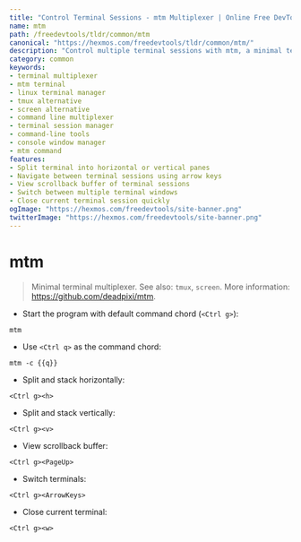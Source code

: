```yaml
---
title: "Control Terminal Sessions - mtm Multiplexer | Online Free DevTools by Hexmos"
name: mtm
path: /freedevtools/tldr/common/mtm
canonical: "https://hexmos.com/freedevtools/tldr/common/mtm/"
description: "Control multiple terminal sessions with mtm, a minimal terminal multiplexer. Manage windows, split panes, and navigate easily within your terminal. Free online tool, no registration required."
category: common
keywords:
- terminal multiplexer
- mtm terminal
- linux terminal manager
- tmux alternative
- screen alternative
- command line multiplexer
- terminal session manager
- command-line tools
- console window manager
- mtm command
features:
- Split terminal into horizontal or vertical panes
- Navigate between terminal sessions using arrow keys
- View scrollback buffer of terminal sessions
- Switch between multiple terminal windows
- Close current terminal session quickly
ogImage: "https://hexmos.com/freedevtools/site-banner.png"
twitterImage: "https://hexmos.com/freedevtools/site-banner.png"
---
```


# mtm

> Minimal terminal multiplexer.
> See also: `tmux`, `screen`.
> More information: <https://github.com/deadpixi/mtm>.

- Start the program with default command chord (`<Ctrl g>`):

`mtm`

- Use `<Ctrl q>` as the command chord:

`mtm -c {{q}}`

- Split and stack horizontally:

`<Ctrl g><h>`

- Split and stack vertically:

`<Ctrl g><v>`

- View scrollback buffer:

`<Ctrl g><PageUp>`

- Switch terminals:

`<Ctrl g><ArrowKeys>`

- Close current terminal:

`<Ctrl g><w>`
